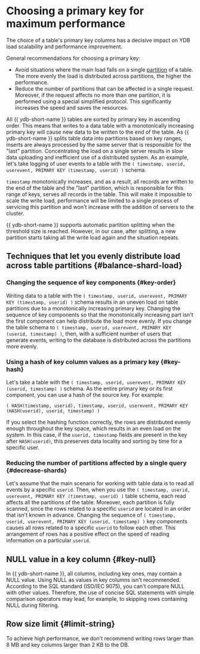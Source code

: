 # Choosing a primary key for maximum performance

The choice of a table's primary key columns has a decisive impact on YDB load scalability and performance improvement.

General recommendations for choosing a primary key:

* Avoid situations where the main load falls on a single [partition](../../concepts/datamodel.md#partitioning) of a table. The more evenly the load is distributed across partitions, the higher the performance.
* Reduce the number of partitions that can be affected in a single request. Moreover, if the request affects no more than one partition, it is performed using a special simplified protocol. This significantly increases the speed and saves the resources.

All {{ ydb-short-name }} tables are sorted by primary key in ascending order. This means that writes to a data table with a monotonically increasing primary key will cause new data to be written to the end of the table. As {{ ydb-short-name }} splits table data into partitions based on key ranges, inserts are always processed by the same server that is responsible for the "last" partition. Concentrating the load on a single server results in slow data uploading and inefficient use of a distributed system.
As an example, let's take logging of user events to a table with the ```( timestamp, userid, userevent, PRIMARY KEY (timestamp, userid) )``` schema.

```timestamp``` monotonically increases, and as a result, all records are written to the end of the table and the "last" partition, which is responsible for this range of keys, serves all records in the table. This will make it impossible to scale the write load, performance will be limited to a single process of servicing this partition and won't increase with the addition of servers to the cluster.

{{ ydb-short-name }} supports automatic partition splitting when the threshold size is reached. However, in our case, after splitting, a new partition starts taking all the write load again and the situation repeats.

## Techniques that let you evenly distribute load across table partitions {#balance-shard-load}

### Changing the sequence of key components {#key-order}

Writing data to a table with the ```( timestamp, userid, userevent, PRIMARY KEY (timestamp, userid) )``` schema results in an uneven load on table partitions due to a monotonically increasing primary key. Changing the sequence of key components so that the monotonically increasing part isn't the first component can help distribute the load more evenly. If you change the table schema to ```( timestamp, userid, userevent, PRIMARY KEY (userid, timestamp) )```, then, with a sufficient number of users that generate events, writing to the database is distributed across the partitions more evenly.

### Using a hash of key column values as a primary key {#key-hash}

Let's take a table with the ```( timestamp, userid, userevent, PRIMARY KEY (userid, timestamp) )``` schema. As the entire primary key or its first component, you can use a hash of the source key. For example:

```
( HASH(timestamp, userid), timestamp, userid, userevent, PRIMARY KEY (HASH(userid), userid, timestamp) )
```

If you select the hashing function correctly, the rows are distributed evenly enough throughout the key space, which results in an even load on the system. In this case, if the ```userid, timestamp``` fields are present in the key after ```HASH(userid)```, this preserves data locality and sorting by time for a specific user.

### Reducing the number of partitions affected by a single query {#decrease-shards}

Let's assume that the main scenario for working with table data is to read all events by a specific ```userid```. Then, when you use the ```( timestamp, userid, userevent, PRIMARY KEY (timestamp, userid) )``` table schema, each read affects all the partitions of the table. Moreover, each partition is fully scanned, since the rows related to a specific ```userid``` are located in an order that isn't known in advance. Changing the sequence of ```( timestamp, userid, userevent, PRIMARY KEY (userid, timestamp) )``` key components causes all rows related to a specific ```userid``` to follow each other. This arrangement of rows has a positive effect on the speed of reading information on a particular ```userid```.

## NULL value in a key column {#key-null}

In {{ ydb-short-name }}, all columns, including key ones, may contain a NULL value. Using NULL as values in key columns isn't recommended. According to the SQL standard (ISO/IEC&nbsp;9075), you can't compare NULL with other values. Therefore, the use of concise SQL statements with simple comparison operators may lead, for example, to skipping rows containing NULL during filtering.

## Row size limit {#limit-string}

To achieve high performance, we don't recommend writing rows larger than 8 MB and key columns larger than 2 KB to the DB.

